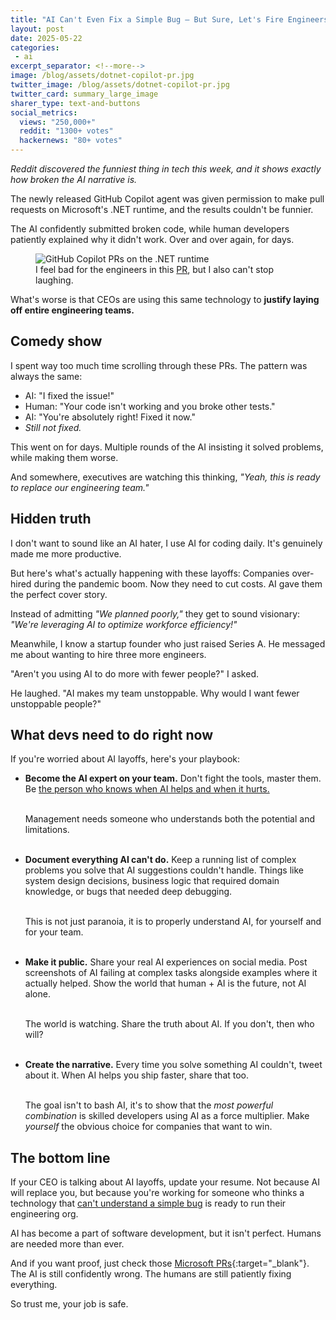 ```yaml
---
title: "AI Can't Even Fix a Simple Bug — But Sure, Let's Fire Engineers"
layout: post
date: 2025-05-22
categories:
 - ai
excerpt_separator: <!--more-->
image: /blog/assets/dotnet-copilot-pr.jpg
twitter_image: /blog/assets/dotnet-copilot-pr.jpg
twitter_card: summary_large_image
sharer_type: text-and-buttons
social_metrics:
  views: "250,000+"
  reddit: "1300+ votes"
  hackernews: "80+ votes"
---
```


*Reddit discovered the funniest thing in tech this week, and it shows exactly how broken the AI narrative is.*

The newly released GitHub Copilot agent was given permission to make pull requests on Microsoft's .NET runtime, and the results couldn't be funnier. 

The AI confidently submitted broken code, while human developers patiently explained why it didn't work. Over and over again, for days.

<!--more-->

<figure>
  <img src="{{ '/assets/dotnet-copilot-pr.jpg' | relative_url }}" alt="GitHub Copilot PRs on the .NET runtime" />
  <figcaption>
    I feel bad for the engineers in this <a href="https://github.com/dotnet/runtime/pull/115733" target="_blank">PR</a>, but I also can't stop laughing.
  </figcaption>
</figure>

What's worse is that CEOs are using this same technology to **justify laying off entire engineering teams.**

## Comedy show

I spent way too much time scrolling through these PRs. The pattern was always the same:

* AI: "I fixed the issue!"
* Human: "Your code isn't working and you broke other tests."
* AI: "You're absolutely right! Fixed it now."
* *Still not fixed.*

This went on for days. Multiple rounds of the AI insisting it solved problems, while making them worse.

And somewhere, executives are watching this thinking, _"Yeah, this is ready to replace our engineering team."_

## Hidden truth

I don't want to sound like an AI hater, I use AI for coding daily. It's genuinely made me more productive.

But here's what's actually happening with these layoffs: Companies over-hired during the pandemic boom. Now they need to cut costs. AI gave them the perfect cover story.

Instead of admitting _"We planned poorly,"_ they get to sound visionary: _"We're leveraging AI to optimize workforce efficiency!"_

Meanwhile, I know a startup founder who just raised Series A. He messaged me about wanting to hire three more engineers.

"Aren't you using AI to do more with fewer people?" I asked.

He laughed. "AI makes my team unstoppable. Why would I want fewer unstoppable people?"

## What devs need to do right now

If you're worried about AI layoffs, here's your playbook:

<!-- newsletter_widget -->

<ul>
<li><strong>Become the AI expert on your team.</strong> Don't fight the tools, master them. Be <a href="/blog/ai-and-learning">the person who knows when AI helps and when it hurts.</a><br><br>

Management needs someone who understands both the potential and limitations.<br><br></li>

<li><strong>Document everything AI can't do.</strong> Keep a running list of complex problems you solve that AI suggestions couldn't handle. Things like system design decisions, business logic that required domain knowledge, or bugs that needed deep debugging.<br><br>

This is not just paranoia, it is to properly understand AI, for yourself and for your team.<br><br></li>

<li><strong>Make it public.</strong> Share your real AI experiences on social media. Post screenshots of AI failing at complex tasks alongside examples where it actually helped. Show the world that human + AI is the future, not AI alone. <br><br>

The world is watching. Share the truth about AI. If you don't, then who will?<br><br></li>

<li><strong>Create the narrative.</strong> Every time you solve something AI couldn't, tweet about it. When AI helps you ship faster, share that too. <br><br>

The goal isn't to bash AI, it's to show that the <em>most powerful combination</em> is skilled developers using AI as a force multiplier. Make <em>yourself</em> the obvious choice for companies that want to win.</li>
</ul>

## The bottom line

If your CEO is talking about AI layoffs, update your resume. Not because AI will replace you, but because you're working for someone who thinks a technology that [can't understand a simple bug](/blog/ai-illiterate-programmers) is ready to run their engineering org.

AI has become a part of software development, but it isn't perfect. Humans are needed more than ever.

And if you want proof, just check those [Microsoft PRs](https://www.reddit.com/r/ExperiencedDevs/comments/1krttqo/my_new_hobby_watching_ai_slowly_drive_microsoft/){:target="_blank"}. The AI is still confidently wrong. The humans are still patiently fixing everything.

So trust me, your job is safe.